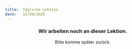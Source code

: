 ```yaml
---
title:  Tägliche Lektion
date:   15/09/2020
---
```


### <center>Wir arbeiten noch an dieser Lektion.</center>
<center>Bitte komme später zurück.</center>